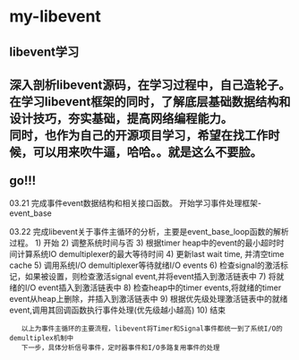 # my-libevent
## libevent学习

深入剖析libevent源码，在学习过程中，自己造轮子。<br>
在学习libevent框架的同时，了解底层基础数据结构和设计技巧，夯实基础，提高网络编程能力。<br>
同时，也作为自己的开源项目学习，希望在找工作时候，可以用来吹牛逼，哈哈。。就是这么不要脸。<br>
<br>
go!!! <br>
------


03.21  完成事件event数据结构和相关接口函数。
       开始学习事件处理框架-event_base

03.22  完成libevent关于事件主循环的分析，主要是event_base_loop函数的解析过程。
       1) 开始
       2) 调整系统时间与否
       3) 根据timer heap中的event的最小超时时间计算系统IO demultiplexer的最大等待时间
       4) 更新last wait time, 并清空time cache
       5) 调用系统I/O demultiplexer等待就绪I/O events
       6) 检查signal的激活标记，如果被设置，则检查激活signal event,并将event插入到激活链表中
       7) 将就绪的I/O event插入到激活链表中
       8) 检查heap中的timer events,将就绪的timer event从heap上删除，并插入到激活链表中
       9) 根据优先级处理激活链表中的就绪event,调用其回调函数执行事件处理(优先级越小越高)
       10) 结束

       以上为事件主循环的主要流程，libevent将Timer和Signal事件都统一到了系统I/O的demultiplex机制中
       下一步，具体分析信号事件，定时器事件和I/O多路复用事件的处理
 
